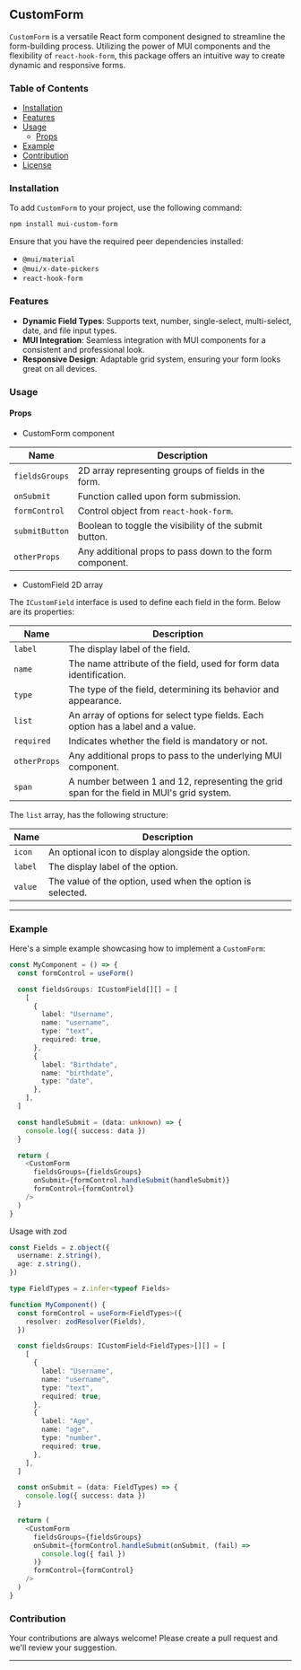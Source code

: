 ## CustomForm

`CustomForm` is a versatile React form component designed to streamline the form-building process. Utilizing the power of MUI components and the flexibility of `react-hook-form`, this package offers an intuitive way to create dynamic and responsive forms.

### Table of Contents

- [Installation](#installation)
- [Features](#features)
- [Usage](#usage)
  - [Props](#props)
- [Example](#example)
- [Contribution](#contribution)
- [License](#license)

### Installation

To add `CustomForm` to your project, use the following command:

```bash
npm install mui-custom-form
```

Ensure that you have the required peer dependencies installed:

- `@mui/material`
- `@mui/x-date-pickers`
- `react-hook-form`

### Features

- **Dynamic Field Types**: Supports text, number, single-select, multi-select, date, and file input types.
- **MUI Integration**: Seamless integration with MUI components for a consistent and professional look.
- **Responsive Design**: Adaptable grid system, ensuring your form looks great on all devices.

### Usage

#### Props

- CustomForm component

| Name           | Description                                              |
| -------------- | -------------------------------------------------------- |
| `fieldsGroups` | 2D array representing groups of fields in the form.      |
| `onSubmit`     | Function called upon form submission.                    |
| `formControl`  | Control object from `react-hook-form`.                   |
| `submitButton` | Boolean to toggle the visibility of the submit button.   |
| `otherProps`   | Any additional props to pass down to the form component. |

- CustomField 2D array

The `ICustomField` interface is used to define each field in the form. Below are its properties:

| Name         | Description                                                                               |
| ------------ | ----------------------------------------------------------------------------------------- |
| `label`      | The display label of the field.                                                           |
| `name`       | The name attribute of the field, used for form data identification.                       |
| `type`       | The type of the field, determining its behavior and appearance.                           |
| `list`       | An array of options for select type fields. Each option has a label and a value.          |
| `required`   | Indicates whether the field is mandatory or not.                                          |
| `otherProps` | Any additional props to pass to the underlying MUI component.                             |
| `span`       | A number between 1 and 12, representing the grid span for the field in MUI's grid system. |

The `list` array, has the following structure:

| Name    | Description                                                |
| ------- | ---------------------------------------------------------- |
| `icon`  | An optional icon to display alongside the option.          |
| `label` | The display label of the option.                           |
| `value` | The value of the option, used when the option is selected. |

---

### Example

Here's a simple example showcasing how to implement a `CustomForm`:

```typescript
const MyComponent = () => {
  const formControl = useForm()

  const fieldsGroups: ICustomField[][] = [
    [
      {
        label: "Username",
        name: "username",
        type: "text",
        required: true,
      },
      {
        label: "Birthdate",
        name: "birthdate",
        type: "date",
      },
    ],
  ]

  const handleSubmit = (data: unknown) => {
    console.log({ success: data })
  }

  return (
    <CustomForm
      fieldsGroups={fieldsGroups}
      onSubmit={formControl.handleSubmit(handleSubmit)}
      formControl={formControl}
    />
  )
}
```

Usage with zod

```typescript
const Fields = z.object({
  username: z.string(),
  age: z.string(),
})

type FieldTypes = z.infer<typeof Fields>

function MyComponent() {
  const formControl = useForm<FieldTypes>({
    resolver: zodResolver(Fields),
  })

  const fieldsGroups: ICustomField<FieldTypes>[][] = [
    [
      {
        label: "Username",
        name: "username",
        type: "text",
        required: true,
      },
      {
        label: "Age",
        name: "age",
        type: "number",
        required: true,
      },
    ],
  ]

  const onSubmit = (data: FieldTypes) => {
    console.log({ success: data })
  }

  return (
    <CustomForm
      fieldsGroups={fieldsGroups}
      onSubmit={formControl.handleSubmit(onSubmit, (fail) =>
        console.log({ fail })
      )}
      formControl={formControl}
    />
  )
}
```

### Contribution

Your contributions are always welcome! Please create a pull request and we'll review your suggestion.

---
